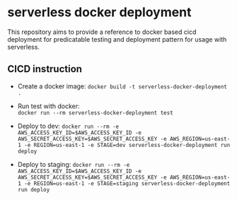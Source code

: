# serverless docker deployment

This repository aims to provide a reference to docker based cicd deployment for predicatable testing and deployment pattern for usage with serverless.

## CICD instruction
* Create a docker image: 
```docker build -t serverless-docker-deployment .```

* Run test with docker:  
```docker run --rm serverless-docker-deployment test```

* Deploy to dev: 
```docker run --rm -e AWS_ACCESS_KEY_ID=$AWS_ACCESS_KEY_ID -e AWS_SECRET_ACCESS_KEY=$AWS_SECRET_ACCESS_KEY -e AWS_REGION=us-east-1 -e REGION=us-east-1 -e STAGE=dev serverless-docker-deployment run deploy```

* Deploy to staging: ```docker run --rm -e AWS_ACCESS_KEY_ID=$AWS_ACCESS_KEY_ID -e AWS_SECRET_ACCESS_KEY=$AWS_SECRET_ACCESS_KEY -e AWS_REGION=us-east-1 -e REGION=us-east-1 -e STAGE=staging serverless-docker-deployment run deploy```
